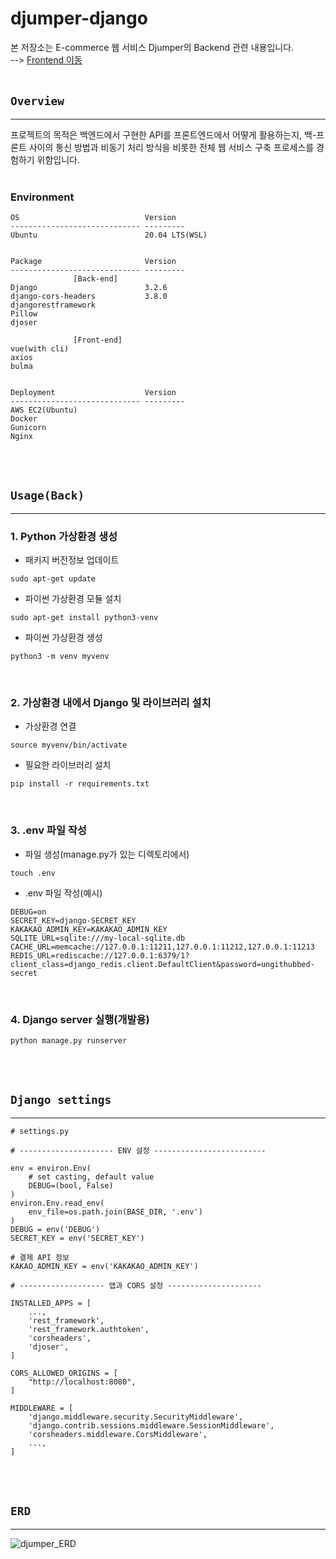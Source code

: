 # djumper-django
본 저장소는 E-commerce 웹 서비스 Djumper의 Backend 관련 내용입니다.<br> 
--> [Frontend 이동](https://github.com/Hugekyung/djumper-vue)<br><br/>
## `Overview`
---
프로젝트의 목적은 백엔드에서 구현한 API를 프론트엔드에서 어떻게 활용하는지, 백-프론트 사이의 통신 방법과 비동기 처리 방식을 비롯한 전체 웹 서비스 구축 프로세스를 경험하기 위함입니다.<br><br/>

### Environment
```
OS                            Version
----------------------------- ---------
Ubuntu                        20.04 LTS(WSL)


Package                       Version  
----------------------------- ---------
              [Back-end]
Django                        3.2.6
django-cors-headers           3.8.0                
djangorestframework   
Pillow       
djoser

              [Front-end]
vue(with cli)
axios
bulma


Deployment                    Version  
----------------------------- ---------
AWS EC2(Ubuntu)
Docker
Gunicorn
Nginx
```
<br><br/>

## `Usage(Back)`
---

### 1. Python 가상환경 생성
- 패키지 버전정보 업데이트
```
sudo apt-get update
```
- 파이썬 가상환경 모듈 설치
```
sudo apt-get install python3-venv
```
- 파이썬 가상환경 생성
```
python3 -m venv myvenv
```
<br>

### 2. 가상환경 내에서 Django 및 라이브러리 설치
- 가상환경 연결
```
source myvenv/bin/activate
```
- 필요한 라이브러리 설치
```
pip install -r requirements.txt
```
<br>

### 3. .env 파일 작성
- 파일 생성(manage.py가 있는 디렉토리에서)
```
touch .env
```
- .env 파일 작성(예시)
```
DEBUG=on
SECRET_KEY=django-SECRET_KEY
KAKAKAO_ADMIN_KEY=KAKAKAO_ADMIN_KEY
SQLITE_URL=sqlite:///my-local-sqlite.db
CACHE_URL=memcache://127.0.0.1:11211,127.0.0.1:11212,127.0.0.1:11213
REDIS_URL=rediscache://127.0.0.1:6379/1?client_class=django_redis.client.DefaultClient&password=ungithubbed-secret
```
<br>

### 4. Django server 실행(개발용)
```
python manage.py runserver
```
<br><br/>

## `Django settings`
---
```
# settings.py

# --------------------- ENV 설정 -------------------------

env = environ.Env(
    # set casting, default value
    DEBUG=(bool, False)
)
environ.Env.read_env(
    env_file=os.path.join(BASE_DIR, '.env')
)
DEBUG = env('DEBUG')
SECRET_KEY = env('SECRET_KEY')

# 결제 API 정보
KAKAO_ADMIN_KEY = env('KAKAKAO_ADMIN_KEY')

# ------------------- 앱과 CORS 설정 ---------------------

INSTALLED_APPS = [
	...,
    'rest_framework',
    'rest_framework.authtoken',
    'corsheaders',
    'djoser',
]

CORS_ALLOWED_ORIGINS = [
    "http://localhost:8080",
]

MIDDLEWARE = [
    'django.middleware.security.SecurityMiddleware',
    'django.contrib.sessions.middleware.SessionMiddleware',
    'corsheaders.middleware.CorsMiddleware',
    ...,
]
```

<br><br/>

## `ERD`
---
![djumper_ERD](https://user-images.githubusercontent.com/67989121/132223610-1e56d70b-3f70-4c07-a0da-a5c81c3d50e1.PNG)
